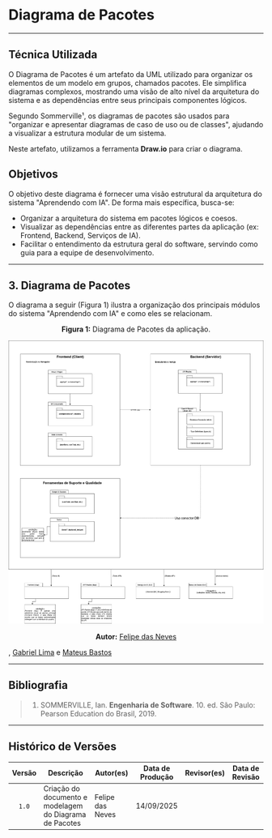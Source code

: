 # Diagrama de Pacotes

---

## Técnica Utilizada

O Diagrama de Pacotes é um artefato da UML utilizado para organizar os elementos de um modelo em grupos, chamados pacotes. Ele simplifica diagramas complexos, mostrando uma visão de alto nível da arquitetura do sistema e as dependências entre seus principais componentes lógicos.

Segundo Sommerville¹, os diagramas de pacotes são usados para "organizar e apresentar diagramas de caso de uso ou de classes", ajudando a visualizar a estrutura modular de um sistema.

Neste artefato, utilizamos a ferramenta **Draw.io** para criar o diagrama.

## Objetivos

O objetivo deste diagrama é fornecer uma visão estrutural da arquitetura do sistema "Aprendendo com IA". De forma mais específica, busca-se:

- Organizar a arquitetura do sistema em pacotes lógicos e coesos.
- Visualizar as dependências entre as diferentes partes da aplicação (ex: Frontend, Backend, Serviços de IA).
- Facilitar o entendimento da estrutura geral do software, servindo como guia para a equipe de desenvolvimento.

---

## 3. Diagrama de Pacotes

O diagrama a seguir (Figura 1) ilustra a organização dos principais módulos do sistema "Aprendendo com IA" e como eles se relacionam.

<p align="center"><b>Figura 1:</b> Diagrama de Pacotes da aplicação.</p>

![Diagrama de Pacotes](../ModelagemOrganizacional/assets/pacotes.png)

<p align="center"><b>Autor:</b> <a href="https://github.com/FelipeFreire-gf">Felipe das Neves</a></p>, <a href="https://github.com/gabriel-lima258">Gabriel Lima</a>  e <a href="https://github.com/MateuSansete">Mateus Bastos</a> </p>

---

## Bibliografia

> 1. SOMMERVILLE, Ian. **Engenharia de Software**. 10. ed. São Paulo: Pearson Education do Brasil, 2019.

---

## Histórico de Versões

| Versão | Descrição | Autor(es) | Data de Produção | Revisor(es) | Data de Revisão |
| :----: | --------- | --------- | :--------------: | ----------- | :-------------: |
| `1.0`  | Criação do documento e modelagem do Diagrama de Pacotes | Felipe das Neves | 14/09/2025 | | |
